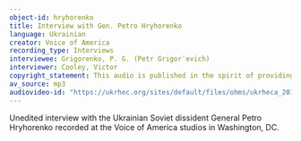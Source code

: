 ```yaml
---
object-id: hryhorenko
title: Interview with Gen. Petro Hryhorenko
language: Ukrainian
creator: Voice of America
recording_type: Interviews
interviewee: Grigorenko, P. G. (Petr Grigorʹevich)
interviewer: Cooley, Victor
copyright_statement: This audio is published in the spirit of providing access to these rare (and possibly unique) archival recordings. It is for personal and research use only. Any commercial use or republication online, in the broadcast media, or in film and television is forbidden except with the permission of the Ukrainian History and Education Center and all relevant copyright holders. Copyright ownership can be very difficult to ascertain. The UHEC would welcome any information regarding the rights associated with this material. Please direct any information and inquiries to info@UkrHEC.org.
av_source: mp3
audiovideo-id: "https://ukrhec.org/sites/default/files/ohms/ukrheca_2016-28_RL082_010101_pres_20180914.mp3"
---
```


Unedited interview with the Ukrainian Soviet dissident General Petro Hryhorenko recorded at the Voice of America studios in Washington, DC.
